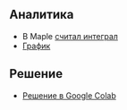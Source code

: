 Аналитика
--------
- В Maple [cчитал интеграл](report/analysis.mw)
- [График](https://www.desmos.com/calculator/alxcavvot7)

Решение
---------
- [Решение в Google Colab](https://colab.research.google.com/drive/1oryyt02S8XRjxq1eKw2Kxm-E3Q0cpmyO?usp=sharing)
